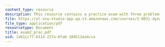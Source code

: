 ```yaml
---
content_type: resource
description: This resource contains a practice exam with three problems.
file: https://ol-ocw-studio-app-qa.s3.amazonaws.com/courses/2-003j-dynamics-and-control-i-spring-2007/1ab1cc77b114227a6fa618d511ea4cca_exam2_prac.pdf
file_type: application/pdf
resourcetype: Document
title: exam2_prac.pdf
uid: 1ab1cc77-b114-227a-6fa6-18d511ea4cca
---
```

